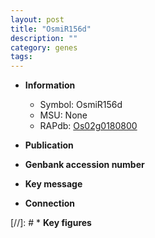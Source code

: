 ```yaml
---
layout: post
title: "OsmiR156d"
description: ""
category: genes
tags: 
---
```


* **Information**  
    + Symbol: OsmiR156d  
    + MSU: None  
    + RAPdb: [Os02g0180800](https://rapdb.dna.affrc.go.jp/locus/?name=Os02g0180800)  

* **Publication**  

* **Genbank accession number**  

* **Key message**  

* **Connection**  

[//]: # * **Key figures**  


